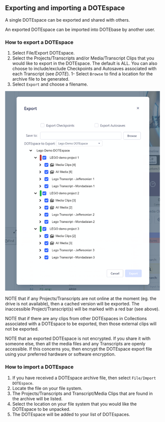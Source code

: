 ## Exporting and importing a DOTEspace

A single DOTEspace can be exported and shared with others.

An exported DOTEspace can be imported into DOTEbase by another user.

### How to export a DOTEspace

1. Select File/Export DOTEspace.
1. Select the Projects/Transcripts and/or Media/Transcript Clips that you would like to export in the DOTEspace.
The default is ALL.
You can also choose to include/exclude Checkpoints and Autosaves associated with each Transcript (see _DOTE_).
1- Select `Browse` to find a location for the archive file to be generated.
1. Select `Export` and choose a filename.

[![Export](images/dotespace/export.png)](images/dotespace/export.png)

NOTE that if any Projects/Transcripts are not online at the moment (eg. the drive is not available), then a cached version will be exported.
The inaccessible Project/Transcript(s) will be marked with a red bar (see above).

NOTE that if there are any clips from other DOTEspaces in Collections associated with a DOTEspace to be exported, then those external clips will not be exported.

NOTE that an exported DOTEspace is not encrypted.
If you share it with someone else, then all the media files and any Transcripts are openly accessible.
If this concerns you, then encrypt the DOTEspace export file using your preferred hardware or software encryption.

### How to import a DOTEspace

1. If you have received a DOTEspace archive file, then select `File/Import DOTEspace`.
1. Locate the file on your file system.
1. The Projects/Transcripts and Transcript/Media Clips that are found in the archive will be listed.
1. Select the location on your file system that you would like the DOTEspace to be unpacked.
1. The DOTEspace will be added to your list of DOTEspaces.
